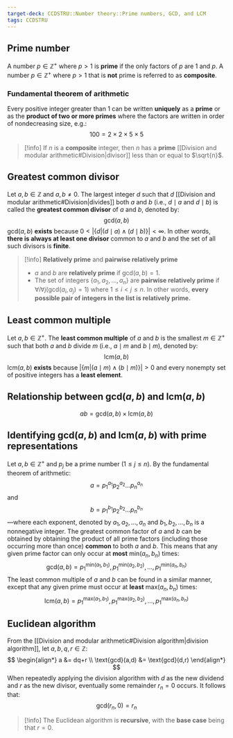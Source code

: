 ```yaml
---
target-deck: CCDSTRU::Number theory::Prime numbers, GCD, and LCM
tags: CCDSTRU
---
```


## Prime number

A number $p \in \mathbb{Z}^+$ where $p > 1$ is **prime** if the only factors of $p$ are $1$ and $p$. A number $p \in \mathbb{Z}^+$ where $p > 1$ that is **not** prime is referred to as **composite**.

### Fundamental theorem of arithmetic

Every positive integer greater than 1 can be written **uniquely** as a **prime** or as the **product of two or more primes** where the factors are written in order of nondecreasing size, e.g.:
$$
100=2\times2\times5\times5
$$
>[!info] If $n$ is a **composite** integer, then $n$ has a **prime** [[Division and modular arithmetic#Division|divisor]] less than or equal to $\sqrt{n}$.

## Greatest common divisor

Let $a,b \in \mathbb{Z}$ and $a,b \neq 0$. The largest integer $d$ such that $d$ [[Division and modular arithmetic#Division|divides]] both $a$ and $b$ (i.e., $d \mid a$ and $d \mid b$) is called the **greatest common divisor** of $a$ and $b$, denoted by:
$$
\text{gcd}(a,b)
$$
$\text{gcd}(a,b)$ **exists** because $0 < |\{d|(d \mid a) \land (d \mid b)\}| < \infty$. In other words, **there is always at least one divisor** common to $a$ and $b$ and the set of all such divisors is **finite**.
>[!info] **Relatively prime** and **pairwise relatively prime**
>- $a$ and $b$ are **relatively prime** if $\text{gcd}(a,b)=1$.
>- The set of integers $\{a_1, a_2, \dots, a_n\}$ are **pairwise relatively prime** if $\forall i \forall j (\text{gcd}(a_i, a_j) = 1)$ where $1 \leq i < j \leq n$. In other words, **every possible pair of integers in the list is relatively prime.**

## Least common multiple

Let $a,b \in \mathbb{Z}^+$. The **least common multiple** of $a$ and $b$ is the smallest $m \in \mathbb{Z}^+$ such that both $a$ and $b$ divide $m$ (i.e., $a \mid m$ and $b \mid m$), denoted by:
$$
\text{lcm}(a,b)
$$
$\text{lcm}(a,b)$ **exists** because $|\{m|(a \mid m) \land (b \mid m)\}| > 0$ and every nonempty set of positive integers has a **least element**.

## Relationship between $\text{gcd}(a,b)$ and $\text{lcm}(a,b)$
$$
ab=\text{gcd}(a,b)\times\text{lcm}(a,b)
$$

## Identifying $\text{gcd}(a,b)$ and $\text{lcm}(a,b)$ with prime representations

Let $a,b \in \mathbb{Z}^+$ and $p_j$ be a prime number ($1 \leq j \leq n$). By the fundamental theorem of arithmetic:
$$
a=p_1^{a_1} p_2^{a_2} \dots p_n^{a_n}
$$
and
$$
b=p_1^{b_1} p_2^{b_2} \dots p_n^{b_n}
$$
—where each exponent, denoted by $a_1, a_2, \dots, a_n$ and $b_1, b_2, \dots, b_n$ is a nonnegative integer. The greatest common factor of $a$ and $b$ can be obtained by obtaining the product of all prime factors (including those occurring more than once) **common** to both $a$ and $b$. This means that any given prime factor can only occur at **most** $\text{min}(a_n, b_n)$ times:
$$
\text{gcd}(a,b)=p_1^{\text{min}(a_1,b_1)}, p_1^{\text{min}(a_2,b_2)}, \dots, p_1^{\text{min}(a_n,b_n)}
$$
The least common multiple of $a$ and $b$ can be found in a similar manner, except that any given prime must occur at **least** $\text{max}(a_n, b_n)$ times:
$$
\text{lcm}(a,b)=p_1^{\text{max}(a_1,b_1)}, p_1^{\text{max}(a_2,b_2)}, \dots, p_1^{\text{max}(a_n,b_n)}
$$

## Euclidean algorithm

From the [[Division and modular arithmetic#Division algorithm|division algorithm]], let $a,b,q,r \in \mathbb{Z}$:
$$
\begin{align*}
a &= dq+r \\
\text{gcd}(a,d) &= \text{gcd}(d,r)
\end{align*}
$$
When repeatedly applying the division algorithm with $d$ as the new dividend and $r$ as the new divisor, eventually some remainder $r_n = 0$ occurs. It follows that:
$$
\text{gcd}(r_n,0)=r_n
$$
>[!info] The Euclidean algorithm is **recursive**, with the **base case** being that $r=0$.